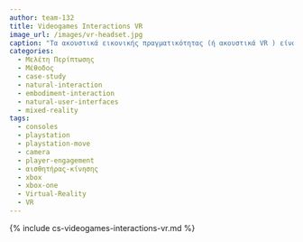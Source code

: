 ```yaml
---
author: team-132
title: Videogames Interactions VR
image_url: /images/vr-headset.jpg
caption: "Τα ακουστικά εικονικής πραγματικότητας (ή ακουστικά VR ) είναι μια συσκευή που τοποθετείται στο κεφάλι και παρέχει εικονική πραγματικότητα στον χρήστη. Τα ακουστικά VR χρησιμοποιούνται ευρέως με βιντεοπαιχνίδια VR και κυρίως σε κόνσολες όπως το xbox και το playstation, αλλά χρησιμοποιούνται επίσης και σε άλλες εφαρμογές, συμπεριλαμβανομένων των προσομοιωτών και των εκπαιδευτών. Τα ακουστικά VR περιλαμβάνουν συνήθως μια στερεοσκοπική οθόνη (παρέχοντας ξεχωριστές εικόνες για κάθε μάτι), στερεοφωνικό ήχο και αισθητήρες όπως επιταχυνσιόμετρα και γυροσκόπια για την παρακολούθηση της στάσης του κεφαλιού του χρήστη ώστε να ταιριάζει με τον προσανατολισμό της εικονικής κάμερας με τις θέσεις των ματιών του χρήστη στον πραγματικό κόσμο."
categories:
  - Μελέτη Περίπτωσης
  - Μέθοδος
  - case-study
  - natural-interaction
  - embodiment-interaction
  - natural-user-interfaces
  - mixed-reality
tags:
  - consoles
  - playstation
  - playstation-move
  - camera
  - player-engagement
  - αισθητήρας-κίνησης
  - xbox
  - xbox-one
  - Virtual-Reality
  - VR
---
```

{% include cs-videogames-interactions-vr.md %}
